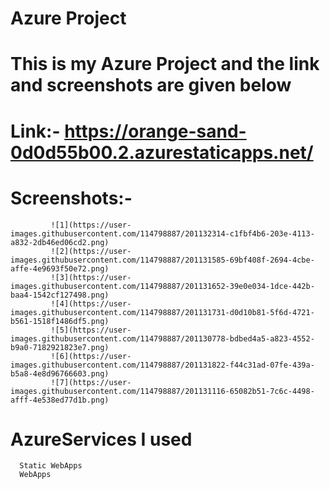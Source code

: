 # Azure Project
# This is my Azure Project and the link and screenshots are given below
# Link:- https://orange-sand-0d0d55b00.2.azurestaticapps.net/
# Screenshots:-
             ![1](https://user-images.githubusercontent.com/114798887/201132314-c1fbf4b6-203e-4113-a832-2db46ed06cd2.png)
             ![2](https://user-images.githubusercontent.com/114798887/201131585-69bf408f-2694-4cbe-affe-4e9693f50e72.png)
             ![3](https://user-images.githubusercontent.com/114798887/201131652-39e0e034-1dce-442b-baa4-1542cf127498.png)
             ![4](https://user-images.githubusercontent.com/114798887/201131731-d0d10b81-5f6d-4721-b561-1518f1486df5.png)
             ![5](https://user-images.githubusercontent.com/114798887/201130778-bdbed4a5-a823-4552-b9a0-7182921823e7.png)
             ![6](https://user-images.githubusercontent.com/114798887/201131822-f44c31ad-07fe-439a-b5a8-4e8d96766603.png)
             ![7](https://user-images.githubusercontent.com/114798887/201131116-65082b51-7c6c-4498-afff-4e538ed77d1b.png)
# AzureServices I used 
      Static WebApps
      WebApps
 

